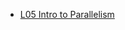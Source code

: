 * [L05 Intro to Parallelism](https://icweaver.github.io/18337/notebooks/L05_intro_to_parallelism.html)
